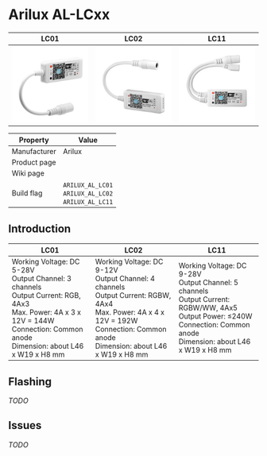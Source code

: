 # Arilux AL-LCxx

|LC01|LC02|LC11|
|---|---|---|
|![Arilux AL-LC01](images/devices/arilux-al-lc01.jpg)|![Arilux AL-LC02](images/devices/arilux-al-lc02.jpg)|![Arilux AL-LC11](images/devices/arilux-al-lc11.jpg)|

|Property|Value|
|---|---|
|Manufacturer|Arilux|
|Product page||
|Wiki page||
|Build flag|`ARILUX_AL_LC01`<br>`ARILUX_AL_LC02`<br> `ARILUX_AL_LC11`|

## Introduction

|LC01|LC02|LC11|
|---|---|---|
|Working Voltage: DC 5-28V<br>Output Channel: 3 channels<br>Output Current: RGB, 4Ax3<br>Max. Power: 4A x 3 x 12V = 144W<br>Connection: Common anode<br>Dimension: about L46 x W19 x H8 mm|Working Voltage: DC 9-12V<br>Output Channel: 4 channels<br>Output Current: RGBW, 4Ax4<br>Max. Power: 4A x 4 x 12V = 192W<br>Connection: Common anode<br>Dimension: about L46 x W19 x H8 mm|Working Voltage: DC 9-28V<br>Output Channel: 5 channels<br>Output Current: RGBW/WW, 4Ax5<br>Output Power: ≤240W<br>Connection: Common anode<br>Dimension: about L46 x W19 x H8 mm|

## Flashing

*TODO*

## Issues

*TODO*